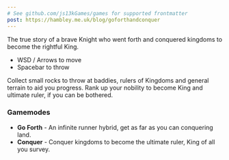 ```yaml
---
# See github.com/js13kGames/games for supported frontmatter
post: https://hambley.me.uk/blog/goforthandconquer
---
```

The true story of a brave Knight who went forth and conquered kingdoms to become the rightful King.

- WSD / Arrows to move
- Spacebar to throw

Collect small rocks to throw at baddies, rulers of Kingdoms and general terrain to aid you progress. Rank up your nobility to become King and ultimate ruler, if you can be bothered. 

### Gamemodes
- **Go Forth** - An infinite runner hybrid, get as far as you can conquering land.
- **Conquer** - Conquer kingdoms to become the ultimate ruler, King of all you survey.